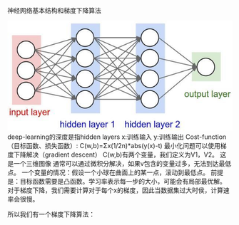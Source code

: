 神经网络基本结构和梯度下降算法

![神经网络原理图](https://github.com/SuperrrWu/deep-learning/blob/master/Image/%E7%A5%9E%E7%BB%8F%E7%BD%91%E7%BB%9C%E5%B1%95%E7%A4%BA%E5%9B%BE.jpg)
deep-learning的深度是指hidden layers
x:训练输入
y:训练输出
Cost-function（目标函数、损失函数）:
C(w,b)=Σx(1/2n)*abs(y(x)-t)
最小化问题可以使用梯度下降解决（gradient descent）
C(w,b)有两个变量，我们定义为V1，V2。
这是一个三维图像
通常可以通过微积分解决，如果v包含的变量过多，无法到达最低点。
一个变量的情况：假设一个小球在曲面上的某一点，滚动到最低点。
前提是：目标函数需要是凸函数。学习率表示每一步的大小，可能会有局部最优解。
对于梯度下降，我们需要计算对于每个x的梯度，因此当数据集过大时侯，计算速率会很慢。

所以我们有一个梯度下降算法：
